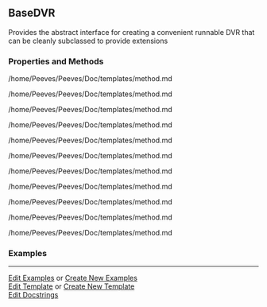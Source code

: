 ## <a id="Psience.DVR.BaseDVR.BaseDVR">BaseDVR</a>
Provides the abstract interface for creating a
convenient runnable DVR that can be cleanly subclassed to provide
extensions

### Properties and Methods
/home/Peeves/Peeves/Doc/templates/method.md

/home/Peeves/Peeves/Doc/templates/method.md

/home/Peeves/Peeves/Doc/templates/method.md

/home/Peeves/Peeves/Doc/templates/method.md

/home/Peeves/Peeves/Doc/templates/method.md

/home/Peeves/Peeves/Doc/templates/method.md

/home/Peeves/Peeves/Doc/templates/method.md

/home/Peeves/Peeves/Doc/templates/method.md

/home/Peeves/Peeves/Doc/templates/method.md

/home/Peeves/Peeves/Doc/templates/method.md

/home/Peeves/Peeves/Doc/templates/method.md

### Examples


___

[Edit Examples](https://github.com/McCoyGroup/Psience/edit/edit/ci/examples/ci/docs/Psience/DVR/BaseDVR/BaseDVR.md) or 
[Create New Examples](https://github.com/McCoyGroup/Psience/new/edit/?filename=ci/examples/ci/docs/Psience/DVR/BaseDVR/BaseDVR.md) <br/>
[Edit Template](https://github.com/McCoyGroup/Psience/edit/edit/ci/docs/ci/docs/Psience/DVR/BaseDVR/BaseDVR.md) or 
[Create New Template](https://github.com/McCoyGroup/Psience/new/edit/?filename=ci/docs/templates/ci/docs/Psience/DVR/BaseDVR/BaseDVR.md) <br/>
[Edit Docstrings](https://github.com/McCoyGroup/Psience/edit/edit/Psience/DVR/BaseDVR.py?message=Update%20Docs)